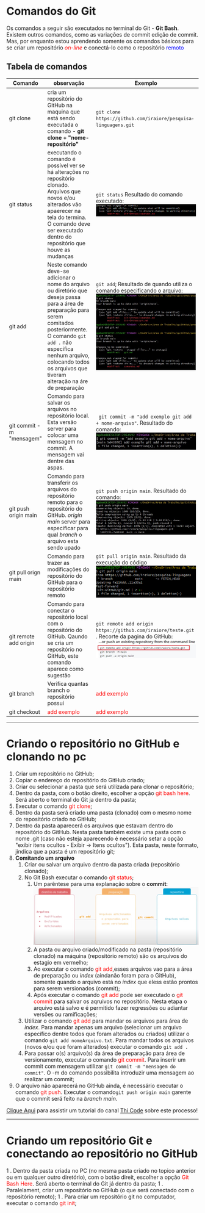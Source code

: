 # Comandos do Git

Os comandos a seguir são executados no terminal do Git - **Git Bash**. Existem outros comandos, como as variações de commit edição de commit. Mas, por enquanto estou aprendendo somente os comandos básicos para se criar um repositório <span style="color:red">_on-line_</span> e conectá-lo como o repositório <span style="color:blue">remoto</span>


## Tabela de comandos
Comando | observação | Exemplo
---|---|---
git clone| cria um repositório do GitHub na maquina que está sendo executada o comando - **git clone + "nome-repositório"**|`git clone https://github.com/iraiore/pesquisa-linguagens.git`
git status | executando o comando é possível ver se há alterações no repositório clonado. Arquivos que novos e/ou alterados vão apaerecer na tela do termina. O comando deve ser executado dentro do repositório que houve as mudanças| `git status` Resultado do comando executado: ![comando git  status](images/exemplo-cmd-gitstatus.jpeg)
git add| Neste comando deve-se adicionar o nome do arquivo ou diretório que deseja passa para a área de preparação para serem comitados posteriormente. O comando `git add .` não especifica nenhum arquivo, colocando todos os arquivos que tiveram alteração na áre de preparação|`git add`; Resultado de quando utiliza o comando especificando o arquivo:![comando git add](images/exemplo-cmd-gitadd.jpeg)
git commit -m "mensagem"| Comando para salvar os arquivos no repositório local. Esta versão server para colocar uma mensagem no commit. A mensagem vai dentre das aspas.|` git commit -m "add exemplo git add + nome-arquivo"`. Resultado do comando: ![comando git commit](images/exemplo-cmd-gitcommit.jpeg)
git push origin main| Comando para transferir os arquivos do repositório remoto para o repositório do GitHub. _origin main_ server para especificar para qual _branch_ o arquivo esta sendo upado|`git push origin main`. Resultado do comando: ![comando git push](images/exemplo-cmd-gitpush.jpeg)
git pull orign main|Comando para trazer as modificações do repositório do GitHub para o repositório remoto| `git pull origin main`. Resultado da execução do código ![comando git pull](images/exemplo-cmd-gitpull.jpeg)
git remote add origin|Comando para conectar o repositório local com o repositório do GitHub. Qaundo se cria um repositório no GitHub, este comando aparece como sugestão|`git remote add origin https://github.com/iraiore/teste.git `. Recorte da pagina do GitHub: ![exemplo do git remote](images/exemplo-cmd-gitremote.jpeg)
git branch|Verifica quantas branch o repositório possui|<span style="color:red">add exemplo</span>
git checkout|<span style="color:red">add exemplo</span>|<span style="color:red">add exemplo</span>
***   
# Criando o repositório no GitHub e clonando no pc
1. Criar um repositório no GitHub;
1. Copiar o endereço do repositório do GitHub criado;
1. Criar ou selecionar a pasta que será utilizada para clonar o repositório;
1. Dentro da pasta, com o botão direito, escolher a opção <span style="color:red"> git bash here</span>. Será aberto o terminal do Git ja dentro da pasta;
1. Executar o comando <span style="color:red">git clone</span>;
1. Dentro da pasta será criado uma pasta (clonado) com o mesmo nome do repositório criado no GitHub;
1. Dentro da pasta aparecerá os arquivos que estavam dentro do repositório do GitHub. Nesta pasta também existe uma pasta com o nome .git (caso não esteja aparecendo é necessário setar a opção "exibir itens ocultos - Exibir -> Itens ocultos"). Esta pasta, neste formato, jindica que a pasta é um repositório git;
1. **Comitando um arquivo**
   1. Criar ou salvar um arquivo dentro da pasta criada (repositório clonado);
   1. No Git Bash executar o comando <span style="color:red">git status</span>;
      1. Um parêntese para uma explanação sobre o **commit**:![etapas para o commit](images/exemplo-commit.jpeg)
      1. A pasta ou arquivo criado/modificado na pasta (repositório clonado) na máquina (repositório remoto) são os arquivos do estagio em vermelho;
      1. Ao executar o comando <span style="color:red"> git add</span>,esses arquivos vao para a área de preparação ou _index_ (aindanão foram para o GitHub), somente quando o arquivo está no _index_ que eless estão prontos para serem versionados (commit);
      1. Após executar o comando <span style="color:red"> git add</span> pode ser executado o <span style="color:red">git commit</span> para salvar os aqruivos no repositório. Nesta etapa o arquivo está salvo e é permitido fazer regressões ou adiantar versões ou ramificações;
   1. Utilizar o comando <span style="color:red"> git add</span> para mandar os arquivos para área de _index_. Para mandar apenas um arquivo (selecionar um arquivo específico dentre todos que foram alterados ou criados) utilizar o comando `git add nomeArquivo.txt`. Para mandar todos os arquivos (novos e/ou que foram alterados) executar o comando `git add .`
   1. Para passar o(s) arquivo(s) da área de preparação para área de versionamento, executar o comando <span style="color:red">git commit</span>. Para inserir um commit com mensagem utilizar `git commit -m "mensagem do commit"`. O -m do comando possibilita introduzir uma mensagem ao realizar um commit;
1. O arquivo não aparecerá no GitHub ainda, é necessário executar o comando <span style="color:red">git push</span>. Executar o comando`git push origin main` garente que o commit será feito na _branch main_.

[Clique Aqui](https://www.youtube.com/watch?v=Ckig8H_h538&t=680s) para assistir um tutorial do canal [Thi Code](https://www.thicode.com.br/) sobre este processo!
***
# Criando um repositório Git e conectando ao repositório no GitHub
1 . Dentro da pasta criada no PC (no mesma pasta criado no topico anterior ou em qualquer outro diretório), com o botão direit, escolher a opção <span style="color:red">Git Bash Here</span>. Será aberto o terminal do Git já dentro da pasta;
1 . Paralelament, criar um repositório no GitHub (o que será conectado com o repositório remoto);
1 . Para criar um repositório git no computador, executar o comando <span style="color:red">git init</span>;

      